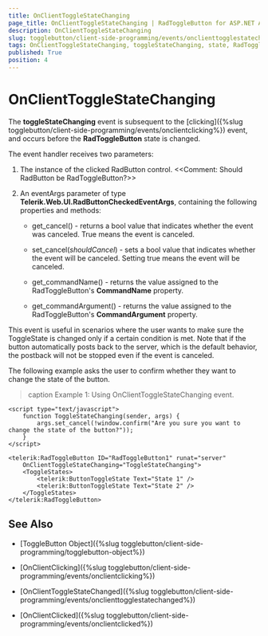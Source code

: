 ```yaml
---
title: OnClientToggleStateChanging
page_title: OnClientToggleStateChanging | RadToggleButton for ASP.NET AJAX Documentation
description: OnClientToggleStateChanging
slug: togglebutton/client-side-programming/events/onclienttogglestatechanging
tags: OnClientToggleStateChanging, toggleStateChanging, state, RadToggleButton, event, client-side
published: True
position: 4
---
```


# OnClientToggleStateChanging

The **toggleStateChanging** event is subsequent to the [clicking]({%slug togglebutton/client-side-programming/events/onclientclicking%}) event, and occurs before the **RadToggleButton** state is changed.

The event handler receives two parameters:

1. The instance of the clicked RadButton control. <<Comment: Should RadButton be RadToggleButton?>>

1. An eventArgs parameter of type **Telerik.Web.UI.RadButtonCheckedEventArgs**, containing the following properties and methods:

	* get_cancel() - returns a bool value that indicates whether the event was canceled. True means the event is canceled.

	* set_cancel(*shouldCancel*) - sets a bool value that indicates whether the event will be canceled. Setting true means the event will be canceled.

	* get_commandName() - returns the value assigned to the RadToggleButton's **CommandName** property.

	* get_commandArgument() - returns the value assigned to the RadToggleButton's **CommandArgument** property.

This event is useful in scenarios where the user wants to make sure the ToggleState is changed only if a certain condition is met. Note that if the button automatically posts back to the server, which is the default behavior, the postback will not be stopped even if the event is canceled.

The following example asks the user to confirm whether they want to change the state of the button.

>caption Example 1: Using OnClientToggleStateChanging event.

````ASP.NET
<script type="text/javascript">
    function ToggleStateChanging(sender, args) {
        args.set_cancel(!window.confirm("Are you sure you want to change the state of the button?"));
    }
</script>

<telerik:RadToggleButton ID="RadToggleButton1" runat="server"
    OnClientToggleStateChanging="ToggleStateChanging">
    <ToggleStates>
        <telerik:ButtonToggleState Text="State 1" />
        <telerik:ButtonToggleState Text="State 2" />
    </ToggleStates>
</telerik:RadToggleButton>
````


## See Also

* [ToggleButton Object]({%slug togglebutton/client-side-programming/togglebutton-object%})

* [OnClientClicking]({%slug togglebutton/client-side-programming/events/onclientclicking%})

* [OnClientToggleStateChanged]({%slug togglebutton/client-side-programming/events/onclienttogglestatechanged%})

* [OnClientClicked]({%slug togglebutton/client-side-programming/events/onclientclicked%})
